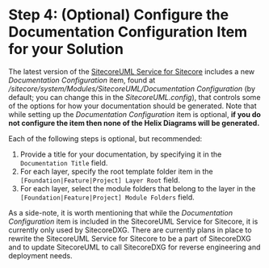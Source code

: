 # Step 4: \(Optional\) Configure the Documentation Configuration Item for your Solution

The latest version of the [SitecoreUML Service for Sitecore](https://github.com/zkniebel/SitecoreUML/releases/latest) includes a new _Documentation Configuration_ item, found at _/sitecore/system/Modules/SitecoreUML/Documentation Configuration_ \(by default; you can change this in the _SitecoreUML.config_\), that controls some of the options for how your documentation should be generated. Note that while setting up the _Documentation Configuration_ item is optional, **if you do not configure the item then none of the Helix Diagrams will be generated.**

Each of the following steps is optional, but recommended:

1. Provide a title for your documentation, by specifying it in the `Documentation Title` field.
2. For each layer, specify the root template folder item in the `[Foundation|Feature|Project] Layer Root` field.
3. For each layer, select the module folders that belong to the layer in the `[Foundation|Feature|Project] Module Folders` field.

As a side-note, it is worth mentioning that while the _Documentation Configuration_ item is included in the SitecoreUML Service for Sitecore, it is currently only used by SitecoreDXG. There are currently plans in place to rewrite the SitecoreUML Service for Sitecore to be a part of SitecoreDXG and to update SitecoreUML to call SitecoreDXG for reverse engineering and deployment needs.


